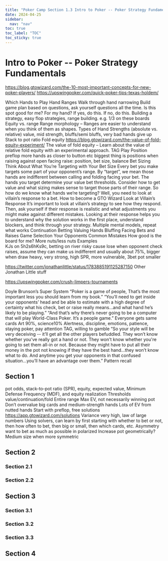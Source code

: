 ```yaml
---
title: "Poker Camp Section 1.3 Intro to Poker -- Poker Strategy Fundamentals"
date: 2024-04-25
sidebar:
  nav: "nav"
toc: true
toc_label: "TOC"
toc_sticky: true
---
```


# Intro to Poker -- Poker Strategy Fundamentals

https://blog.gtowizard.com/the-10-most-important-concepts-for-new-poker-players/ 
https://upswingpoker.com/quick-poker-tips-texas-holdem/ 

Which Hands to Play
Hand Ranges
Walk through hand narrowing
Build game plan based on questions, ask yourself questions all the time. Is this spot good for me? For my hand? If yes, do this. If no, do this. 
Building a strategy, easy flop strategies, range building. e.g. 1/3 on these boards
Equity vs. range 
Range morphology – Ranges are easier to understand when you think of them as shapes.
Types of Hand Strengths (absolute vs. relative)
value, mid strength, bluffs/semi bluffs, very bad hands give up
Stack to pot ratio
Fold equity
https://blog.gtowizard.com/the-value-of-fold-equity-experiment/
The value of fold equity – Learn about the value of relative fold equity with an experimental approach.
TAG Play
Position
preflop more hands as closer to button etc
biggest thing is positions when raising against open
facing raise: position, bet size, balance
Bet Sizing
Think About What You’re Targeting with Your Bet Size
Every bet you make targets some part of your opponent’s range. By “target”, we mean those hands are indifferent between calling and folding facing your bet.
The hands you target determine your value bet thresholds. Consider how to get value and what sizing makes sense to target those parts of their range.
So how do we know what hands we’re targeting? Well, you need to look at villain’s response to a bet.
How to become a GTO Wizard
Look at Villain’s Response
It’s important to look at villain’s strategy to see how they respond. Then, ask yourself if their response is realistic and what adjustments you might make against different mistakes.
Looking at their response helps you to understand why the solution works in the first place, understand blockers, and think through your strategy.
Multiple mental models, repeat what works 
Continuation Betting
Valuing Hands
Bluffing
Facing Bets and Raises
Game Selection
Your Opponents
Common Mistakes
How good is the board for me? More nuts/less nuts
Examples	
KJs on 5h2s6hKs9c, betting on river risky cause lose when opponent check raises, assume they can make us indifferent and 
usually about 75%, bigger when draw heavy, very strong, high SPR, more vulnerable, 3bet pot smaller

https://twitter.com/jonathanlittle/status/1783885191125287150
Other Jonathan Little stuff

https://upswingpoker.com/crush-limpers-tournaments 

Doyle Brunson’s Super System
“Poker is a game of people, That’s the most important less you should learn from my book.”
“You’ll need to get inside your opponents’ head and be able to estimate with a high degree of certainty what his check, bet or raise really means…and what hand he’s likely to be playing.”
“And that’s why there’s never going to be a computer that will play World-Class Poker. It’s a people game.”
Everyone gets same cards
Art 90%, science10%
Alertness, discipline, emotions, patience, staying poker, pay attention
TAG, willing to gamble
“So your style will be very deceiving -- it’ll get all the other players befuddled. They won’t know whether you’ve really got a hand or not. They won't know whether you're going to set them all-in or not. Because they might have to put all their money in the pot not knowing if they have the best hand…they won’t know what to do. And anytime you get your opponents in that confused situation…you’ll have an advantage over them.”
Pattern recall

## Section 1

pot odds, stack-to-pot ratio (SPR), equity, expected value, Minimum Defense Frequency (MDF), and equity realization
Thresholds value/continuation/fold
Entire range
Max EV, not necessarily winning pot
Don’t overvalue big cards and medium-strength hands
Lots of EV from nutted hands 
Start with preflop, free solutions https://app.gtowizard.com/solutions 
Variance very high, law of large numbers
Using solvers, can learn by first starting with whether to bet or not, then how often to bet, then big or small, then which cards, etc. 
Asymmetry want to bet as much as possible in polarized
Increase pot geometrically?
Medium size when more symmetric


## Section 2
### Section 2.1
### Section 2.2


## Section 3
### Section 3.1
### Section 3.2
### Section 3.3

## Section 4
